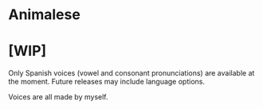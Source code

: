 # Animalese

# [WIP] 
Only Spanish voices (vowel and consonant pronunciations) are available at the moment. Future releases may include language options.

Voices are all made by myself.
